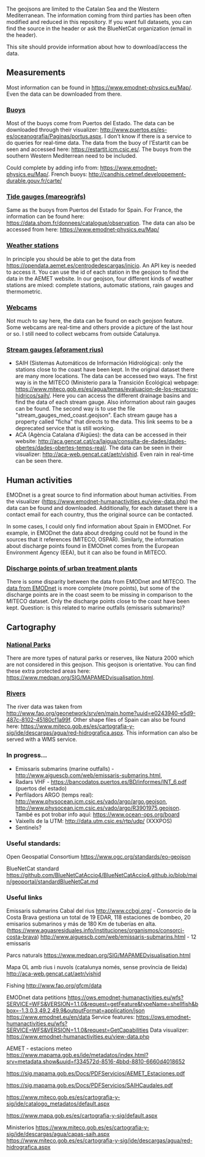 The geojsons are limited to the Catalan Sea and the Western Mediterranean. The information coming from third parties has been often modified and reduced in this repository. If you want full datasets, you can find the source in the header or ask the BlueNetCat organization (email in the header).

This site should provide information about how to download/access the data.

## Measurements
Most information can be found in https://www.emodnet-physics.eu/Map/. Even the data can be downloaded from there.

### [Buoys](data/buoys.geojson)
Most of the buoys come from Puertos del Estado. The data can be downloaded through their visualizer: http://www.puertos.es/es-es/oceanografia/Paginas/portus.aspx. I don't know if there is a service to do queries for real-time data. The data from the buoy of l'Estartit can be seen and accessed here: https://estartit.icm.csic.es/. The buoys from the southern Western Mediterrean need to be included.

Could complete by adding info from: https://www.emodnet-physics.eu/Map/. French buoys: http://candhis.cetmef.developpement-durable.gouv.fr/carte/

### [Tide gauges (mareogràfs)](data/tide_gauges.geojson)
Same as the buoys from Puertos del Estado for Spain. For France, the information can be found here: https://data.shom.fr/donnees/catalogue/observation. The data can also be accessed from here: https://www.emodnet-physics.eu/Map/

### [Weather stations](data/weather_stations_med.geojson)
In principle you should be able to get the data from https://opendata.aemet.es/centrodedescargas/inicio. An API key is needed to access it. You can use the id of each station in the geojson to find the data in the AEMET website. In our geojson, four different kinds of weather stations are mixed: complete stations, automatic stations, rain gauges and thermometric.

### [Webcams](data/webcams.geojson)
Not much to say here, the data can be found on each geojson feature. Some webcams are real-time and others provide a picture of the last hour or so. I still need to collect webcams from outside Catalunya.

### [Stream gauges (aforament rius)](data/stream_gauges_med_coast.geojson)
- SAIH (Sistemas Automáticos de Información Hidrológica): only the stations close to the coast have been kept. In the original dataset there are many more locations. The data can be accessed two ways. The first way is in the MITECO (Ministerio para la Transición Ecológica) webpage: https://www.miteco.gob.es/es/agua/temas/evaluacion-de-los-recursos-hidricos/saih/. Here you can access the different drainage basins and find the data of each stream gauge. Also information about rain gauges can be found. The second way is to use the file "stream_gauges_med_coast.geojson". Each stream gauge has a property called "ficha" that directs to the data. This link seems to be a deprecated service that is still working.
- ACA (Agència Catalana d'Aigües): the data can be accessed in their website: http://aca.gencat.cat/ca/laigua/consulta-de-dades/dades-obertes/dades-obertes-temps-real/. The data can be seen in their visualizer: http://aca-web.gencat.cat/aetr/vishid. Even rain in real-time can be seen there.

## Human activities
EMODnet is a great source to find information about human activities. From the visualizer (https://www.emodnet-humanactivities.eu/view-data.php) the data can be found and downloaded. Additionally, for each dataset there is a contact email for each country, thus the original source can be contacted.

In some cases, I could only find information about Spain in EMODnet. For example, in EMODnet the data about dredging could not be found in the sources that it references (MITECO, OSPAR). Similarly, the information about discharge points found in EMODnet comes from the European Environment Agency (EEA), but it can also be found in MITECO.

### [Discharge points of urban treatment plants](data/discharge_urban_treatment_plants.geojson)
There is some disparity between the data from EMODnet and MITECO. The [data from EMODnet](data/discharge_urban_treatment_plants_EMODnet.geojson) is more complete (more points), but some of the discharge points are in the coast seem to be missing in comparison to the MITECO dataset. Only the discharge points close to the coast have been kept. Question: is this related to marine outfalls (emissaris submarins)?

## Cartography
### [National Parks](data/national_parks.geojson)
There are more types of natural parks or reserves, like Natura 2000 which are not considered in this geojson. This geojson is orientative. You can find these extra protected areas here: https://www.medpan.org/SIG/MAPAMEDvisualisation.html. 

### [Rivers](data/rivers_westmed.geojson)
The river data was taken from http://www.fao.org/geonetwork/srv/en/main.home?uuid=e0243940-e5d9-487c-8102-45180cf1a99f. Other shape files of Spain can also be found here: https://www.miteco.gob.es/es/cartografia-y-sig/ide/descargas/agua/red-hidrografica.aspx. This information can also be served with a WMS service.


### In progress...
- Emissaris submarins (marine outfalls) - http://www.aiguescb.com/web/emissaris-submarins.html, 
- Radars VHF - https://bancodatos.puertos.es/BD/informes/INT_6.pdf (puertos del estado)
- Perfiladors ARGO (temps real): http://www.physocean.icm.csic.es/vado/argo/argo.geojson, http://www.physocean.icm.csic.es/vado/argo/R3901975.geojson. També es pot trobar info aquí: https://www.ocean-ops.org/board
- Vaixells de la UTM: http://data.utm.csic.es/rtp/udp/ (XXXPOS)
- Sentinels?


### Useful standards:
Open Geospatial Consortium
https://www.ogc.org/standards/eo-geojson

BlueNetCat standard
https://github.com/BlueNetCatAccio4/BlueNetCatAccio4.github.io/blob/main/geoportal/standardBlueNetCat.md

### Useful links
Emissaris submarins
Cabal del rius
http://www.ccbgi.org/ - Consorcio de la Costa Brava gestiona un total de 19 EDAR, 118 estaciones de bombeo, 20 emisarios submarinos y más de 180 Km de tuberías en alta. (https://www.aguasresiduales.info/instituciones/organismos/consorci-costa-brava)
http://www.aiguescb.com/web/emissaris-submarins.html - 12 emissaris

Parcs naturals
https://www.medpan.org/SIG/MAPAMEDvisualisation.html

Mapa OL amb rius i nuvols (catalunya només, sense província de lleida)
http://aca-web.gencat.cat/aetr/vishid

Fishing
http://www.fao.org/gfcm/data

EMODnet data petitions
https://ows.emodnet-humanactivities.eu/wfs?SERVICE=WFS&VERSION=1.1.0&request=getFeature&typeName=shellfish&bbox=-1.3,0.3,49.2,49.9&outputFormat=application/json
https://www.emodnet.eu/en/data
Service features:
https://ows.emodnet-humanactivities.eu/wfs?SERVICE=WFS&VERSION=1.1.0&request=GetCapabilities
Data visualizer:
https://www.emodnet-humanactivities.eu/view-data.php

AEMET - estacions meteo
https://www.mapama.gob.es/ide/metadatos/index.html?srv=metadata.show&uuid=f334572d-8516-4bbd-8810-6660d4018652

https://sig.mapama.gob.es/Docs/PDFServicios/AEMET_Estaciones.pdf

https://sig.mapama.gob.es/Docs/PDFServicios/SAIHCaudales.pdf

https://www.miteco.gob.es/es/cartografia-y-sig/ide/catalogo_metadatos/default.aspx

https://www.mapa.gob.es/es/cartografia-y-sig/default.aspx

Ministerios
https://www.miteco.gob.es/es/cartografia-y-sig/ide/descargas/agua/capas-saih.aspx
https://www.miteco.gob.es/es/cartografia-y-sig/ide/descargas/agua/red-hidrografica.aspx

